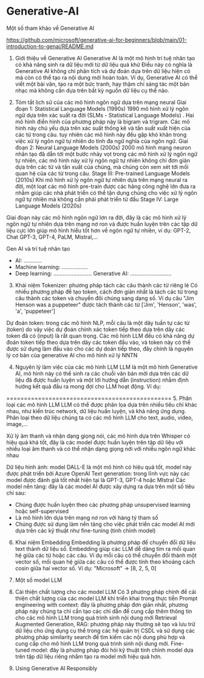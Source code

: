 # Generative-AI
Một số tham khảo về Generative AI

https://github.com/microsoft/generative-ai-for-beginners/blob/main/01-introduction-to-genai/README.md









1. Giới thiệu về Generative AI
Generative AI là một mô hình trí tuệ nhân tạo có khả năng sinh ra dữ liệu mới từ dữ liệu quá khứ
Điều này có nghĩa là Generative AI không chỉ phân tích và dự đoán dựa trên dữ liệu hiện có mà còn có thể tạo ra nội dung mới hoàn toàn. 
Ví dụ, Generative AI có thể viết một bài văn, tạo ra một bức tranh, hay thậm chí sáng tác một bản nhạc mà không cần dựa trên bất kỳ nguồn dữ liệu cụ thể nào.

2. Tóm tắt lịch sử của các mô hình ngôn ngữ dựa trên mạng neural
Giai đoạn 1: Statistical Language Models (1990s)
1990 mô hình xử lý ngôn ngữ dựa trên xác suất ra đời (SLMs - Statistical Language Models) . Hai mô hình điển hình của phương pháp này là bigram và trigram. 
Các mô hình này chủ yếu dựa trên xác suất thống kê và tần suất xuất hiện của các từ trong câu.
tuy nhiên các mô hình này đều gặp khó khăn trong việc xử lý ngôn ngữ tự nhiên do tính đa ngữ nghĩa của ngôn ngữ.
Giai đoạn 2: Neural Language Models (2000s)
2000 mô hình mạng neuron nhân tạo đã dẫn tới một bước nhảy vọt trong các mô hình xử lý ngôn ngữ tự nhiên, các mô hình này xử lý ngôn ngữ tự nhiên không chỉ đơn giản dựa trên
các từ và tần xuất của chúng, mà chúng còn xem xét tới mối quan hệ của các từ trong câu.
Stage III: Pre-trained Language Models (2010s)
Khi mô hình xử lý ngôn ngữ tự nhiên dựa trên mạng neural ra đời, một loạt các mô hình pre-train được các hãng công nghệ lớn đưa ra nhằm giúp các nhà phát triển có thể tận dụng chúng
cho việc xử lý ngôn ngữ tự nhiên mà không cần phải phát triển từ đầu
Stage IV: Large Language Models (2020s)

Giai đoạn này các mô hình ngôn ngữ lơn ra đời, đây là các mô hình xử lý ngôn ngữ tự nhiên dựa trên mạng nơ ron và được huấn luyện trên các tập dữ liệu cực lớn giúp mô hình hiểu
tốt hơn về ngôn ngữ tự nhiên, ví dụ: GPT-2, Chat GPT-3, GPT-4, PaLM, Mistral,...


Gen AI và trí tuệ nhân tạo
+ AI: ............
+ Machine learning: .................
+ Deep learning: .........................
Generative AI: ...........................

3. Khái niệm Tokenizer: phương pháp tách các câu thành các từ riêng lẻ
Có nhiều phương pháp để tạo token, cách đơn giản nhất là tách các từ trong câu thành các token và chuyển đôi chúng sang dạng số.
Ví dụ câu "Jim Henson was a puppeteer" được tách thành các từ ['Jim', 'Henson', 'was', 'a', 'puppeteer'] 

Dự đoán token: trong các mô hình NLP, mỗi câu là một dãy tuần tự các từ (token) do vậy việc dự đoán chính xác token tiếp theo dựa trên dãy các token đã có (input) là rất quan trọng.
Các mô hình LLM đều có khả năng dự đoán token tiếp theo dựa trên dãy các token đầu vào, và token này có thể được sử dụng làm đầu vào cho các dự doán tiếp theo, đây chính là nguyên lý cơ bản
của generative AI cho mô hình xử lý NNTN

4. Nguyên lý làm việc của các mô hình LLM
LLM là một mô hình Generative AI, mô hình này có thể sinh ra các chuỗi văn bản mới dựa trên các dữ liệu đã được huấn luyện và một lới hướng dẫn (instruction) nhằm định hướng kết quả đầu ra mong đợi 
cho LLM hoạt động. Ví dụ:

===============================================
5. Phân loại các mô hình LLM
LLM có thể được phân lọa dựa trên nhiều tiêu chí khác nhau, như kiến trúc network, dữ liệu huấn luyện, và khả năng ứng dụng.
Phân loại theo dữ liệu chúng ta có các mô hình LLM cho text, audio, video, image,...

Xử lý âm thanh và nhận dạng giọng nói, các mô hình dựa trên Whisper có hiệu quả khá tốt, đây là các model được huấn luyện trên tập dữ liệu với nhiều loại âm thanh và có thể nhận dạng
giọng nới với nhiều ngôn ngữ khác nhau

Dữ liệu hình ảnh: model DALL-E là một mô hình có hiệu quả tốt, model này được phát triển bởi Azure OpenAI 
Text generation: trong lĩnh vực này các model được đánh giá tốt nhất hiện tại là GPT-3, GPT-4 hoặc MIstral
Các model nền tảng: đây là các model AI được xây dựng ra dựa trên một số tiêu chí sau:
+ Chúng được huấn luyện theo các phương pháp unsupervised learning hoặc self-supervised 
+ Là mô hình lớn dựa trên mạng nơ ron với hàng tỷ tham số
+ Chúng được sử dụng làm nền tảng cho việc phát triển các model AI mới dựa trên các kỹ thuật như fine-tuning (tinh chỉnh model)

6. Khai niệm Embedding
Embedding là phương pháp để chuyển đổi dữ liệu text thành dữ liệu số. Embedding giúp các LLM dễ dàng tìm ra mối quan hệ giữa các từ hoặc các câu. Ví dụ mỗi câu có thể
chuyển đổi thành một vector số, mối quan hệ giữa các câu có thể được tính theo khoảng cách cosin giữa hai vector số.
Ví dụ: "Microsoft" -> [8, 2, 5, 0]
7. Một số model LLM

8. Cải thiện chất lượng cho các model LLM
Có 3 phương pháp chính để cải thiện chất lượng của các model LLM khi triển khai trong thực tiễn
Prompt engineering with context: đây là phương pháp đơn giản nhất, phương pháp này chúng ta chỉ cần tạo các chỉ dẫn để cung cấp thêm thông tin cho các mô hình LLM trong quá trình sinh nội dung mới
Retrieval Augmented Generation, RAG: phương pháp này thường sẽ tạo và lưu trữ dữ liệu cho ứng dụng cụ thể trong các hệ quản trị CSDL và sử dụng các phương pháp similarity search để
tìm kiếm các nội dung phù hợp và cung cấp cho mô hình LLM trong quá trình sinh nội dung mới.
Fine-tuned model: đây là phương pháp đòi hỏi kỹ thuật tinh chỉnh model dựa trên tập dữ liệu riêng nhằm tạo ra model mới hiệu quả hơn.

9. Using Generative AI Responsibly















